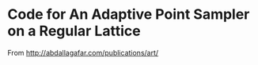 # Code for An Adaptive Point Sampler on a Regular Lattice #

From http://abdallagafar.com/publications/art/
